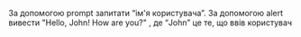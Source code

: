 За допомогою prompt запитати “ім'я користувача”.
За допомогою alert вивести "Hello, John! How are you?" , де “John” це те, що ввів користувач
